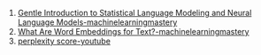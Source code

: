 1. <a href="https://machinelearningmastery.com/statistical-language-modeling-and-neural-language-models/">Gentle Introduction to Statistical Language Modeling and Neural Language Models-machinelearningmastery</a>
2. <a href="https://machinelearningmastery.com/what-are-word-embeddings/">What Are Word Embeddings for Text?-machinelearningmastery</a>
3. <a href="https://www.youtube.com/watch?v=JsOzdOasdHc">perplexity score-youtube</a>
